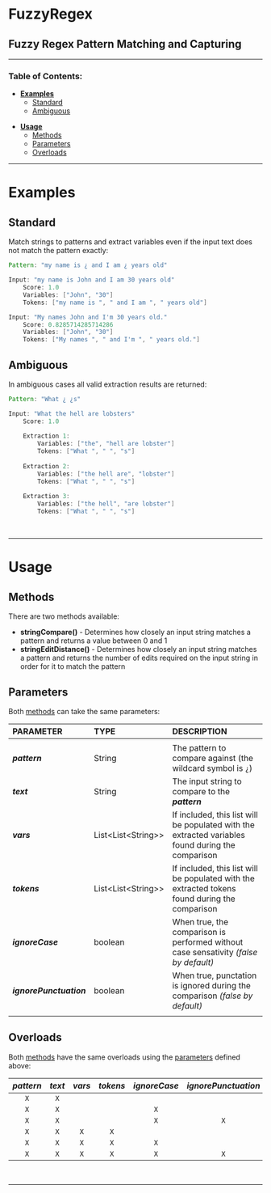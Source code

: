 
# FuzzyRegex


## Fuzzy Regex Pattern Matching and Capturing


----


### Table of Contents:

- [**Examples**](#examples)
    - [Standard](#standard)
    - [Ambiguous](#ambiguous)

+ [**Usage**](#usage)
    + [Methods](#methods)
    + [Parameters](#parameters)
    + [Overloads](#overloads)


----


# Examples


## Standard

Match strings to patterns and extract variables even if the input text does not match the pattern exactly:

```java
Pattern: "my name is ¿ and I am ¿ years old"

Input: "my name is John and I am 30 years old"
    Score: 1.0
    Variables: ["John", "30"]
    Tokens: ["my name is ", " and I am ", " years old"]

Input: "My names John and I'm 30 years old."
    Score: 0.8285714285714286
    Variables: ["John", "30"]
    Tokens: ["My names ", " and I'm ", " years old."]
```


## Ambiguous

In ambiguous cases all valid extraction results are returned:

```java
Pattern: "What ¿ ¿s"

Input: "What the hell are lobsters"
    Score: 1.0
    
    Extraction 1:
        Variables: ["the", "hell are lobster"]
        Tokens: ["What ", " ", "s"]
    
    Extraction 2:
        Variables: ["the hell are", "lobster"]
        Tokens: ["What ", " ", "s"]
    
    Extraction 3:
        Variables: ["the hell", "are lobster"]
        Tokens: ["What ", " ", "s"]
```


&nbsp;

----


# Usage


## Methods

There are two methods available:

- **stringCompare()** - Determines how closely an input string matches a pattern and returns a value between 0 and 1
- **stringEditDistance()** - Determines how closely an input string matches a pattern and returns the number of edits required on the input string in order for it to match the pattern


## Parameters

Both [methods](#methods) can take the same parameters:

| **PARAMETER**           | **TYPE**               | **DESCRIPTION**                                                                                   |
|:------------------------|:-----------------------|:--------------------------------------------------------------------------------------------------|
|                         |                        |                                                                                                   |
| **_pattern_**           | String                 | The pattern to compare against (the wildcard symbol is `¿`)                                       |
| **_text_**              | String                 | The input string to compare to the **_pattern_**                                                  |
| **_vars_**              | List\<List\<String\>\> | If included, this list will be populated with the extracted variables found during the comparison |
| **_tokens_**            | List\<List\<String\>\> | If included, this list will be populated with the extracted tokens found during the comparison    |
| **_ignoreCase_**        | boolean                | When true, the comparison is performed without case sensativity _(false by default)_              |
| **_ignorePunctuation_** | boolean                | When true, punctation is ignored during the comparison _(false by default)_                       |
|                         |                        |                                                                                                   |


## Overloads

Both [methods](#methods) have the same overloads using the [parameters](#parameters) defined above:

| **_pattern_** | **_text_** | **_vars_** | **_tokens_** | **_ignoreCase_** | **_ignorePunctuation_** |
|:-------------:|:----------:|:----------:|:------------:|:----------------:|:-----------------------:|
|      `X`      |    `X`     |            |              |                  |                         |
|      `X`      |    `X`     |            |              |       `X`        |                         |
|      `X`      |    `X`     |            |              |       `X`        |           `X`           |
|      `X`      |    `X`     |    `X`     |     `X`      |                  |                         |
|      `X`      |    `X`     |    `X`     |     `X`      |       `X`        |                         |
|      `X`      |    `X`     |    `X`     |     `X`      |       `X`        |           `X`           |


&nbsp;

----
